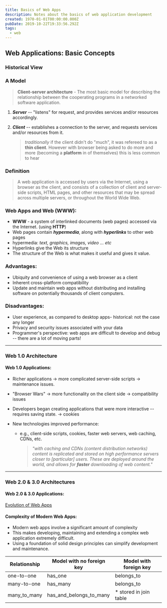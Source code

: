 ```yaml
---
title: Basics of Web Apps
description: Notes about the basics of web application development
created: 1970-01-01T00:00:00.000Z
pubDate: 2019-10-22T19:33:56.292Z
tags:
  - web
---
```


## Web Applications: Basic Concepts

### Historical View

### A Model

> **Client-server architecture** - The most basic model for describing the relationship between the cooperating programs in a networked software application.

1. **_Server_** -- "listens" for request, and provides services and/or resources accordingly.

2. **_Client_** -- establishes a connection to the server, and requests services and/or resources from it.

   > _traditionally_ if the client didn't do "much", it was refereed to as a **thin client**. However with browser being asked to do more and more (becoming a **platform** in of themselves) this is less common to hear

### Definition

> A web application is accessed by users via the Internet, using a browser as the client, and consists of a collection of client and server-side scripts, HTML pages, and other resources that may be spread across multiple servers, or throughout the World Wide Web.

### Web Apps and Web (WWW):

- **WWW** - a system of interlinked documents (web pages) accessed via the Internet. (using **HTTP**)
- Web pages contain **_hypermedia_**, along with **_hyperlinks_** to other web pages
- hypermedia: _text, graphics, images, video ... etc_
- Hyperlinks give the Web its structure
- The structure of the Web is what makes it useful and gives it value.

### Advantages:

- Ubiquity and convenience of using a web browser as a client
- Inherent cross-platform compatibility
- Update and maintain web apps without distributing and installing software on potentially thousands of client computers.

### Disadvantages:

- User experience, as compared to desktop apps- historical: not the case any longer
- Privacy and security issues associated with your data
- Programmer's perspective: web apps are difficult to develop and debug -- there are a lot of moving parts!

---

### Web 1.0 Architecture

#### Web 1.0 Applications:

- Richer applications $\to$ more complicated server-side scripts $\to$ maintenance issues.

- "Browser Wars" $\to$ more functionality on the client side $\to$ compatibility issues

- Developers began creating applications that were more interactive -- requires saving state. $\to$ cookies

- New technologies improved performance:

  - e.g., client-side scripts, cookies, faster web servers, web caching, CDNs, etc.

    > _"with caching and CDNs (content distribution networks) content is replicated and stored on high performance servers closer to [particular] users. These are deployed around the world, and allows for **faster** downloading of web content."_

---

### Web 2.0 & 3.0 Architectures

#### Web 2.0 & 3.0 Applications:

[Evolution of Web Apps](https://www.coursera.org/learn/web-app/lecture/yghKM/video-3-evolution-of-web-apps)

#### Complexity of Modern Web Apps:

- Modern web apps involve a significant amount of complexity
- This makes developing, maintaining and extending a complex web application extremely difficult.
- Using a foundation of solid design principles can simplify development and maintenance.

| Relationship | Model with no foreign key | Model with foreign key  |
| ------------ | ------------------------- | ----------------------- |
| one-to-one   | has_one                   | belongs_to              |
| many-to-one  | has_many                  | belongs_to              |
| many_to_many | has_and_belongs_to_many   | \* stored in join table |
